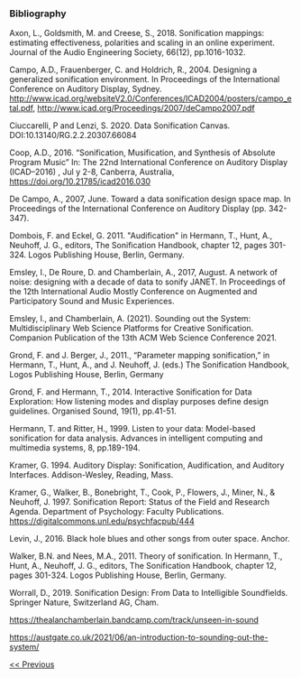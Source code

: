 ### Bibliography

Axon, L., Goldsmith, M. and Creese, S., 2018. Sonification mappings: estimating effectiveness, polarities and scaling in an online experiment. Journal of the Audio Engineering Society, 66(12), pp.1016-1032.

Campo, A.D., Frauenberger, C. and Holdrich, R., 2004. Designing a generalized sonification environment. In Proceedings of the International Conference on Auditory Display, Sydney. http://www.icad.org/websiteV2.0/Conferences/ICAD2004/posters/campo_etal.pdf, http://www.icad.org/Proceedings/2007/deCampo2007.pdf

Ciuccarelli, P and Lenzi, S. 2020. Data Sonification Canvas. DOI:10.13140/RG.2.2.20307.66084

Coop, A.D., 2016. “Sonification, Musification, and Synthesis of Absolute Program Music” In: The 22nd International Conference on Auditory Display (ICAD–2016) , Jul y 2-8, Canberra, Australia, https://doi.org/10.21785/icad2016.030

De Campo, A., 2007, June. Toward a data sonification design space map. In Proceedings of the International Conference on Auditory Display (pp. 342-347).

Dombois, F. and Eckel, G. 2011. "Audification" in Hermann, T., Hunt, A., Neuhoff, J. G., editors, The Sonification Handbook, chapter 12, pages 301-324. Logos Publishing House, Berlin, Germany.

Emsley, I., De Roure, D. and Chamberlain, A., 2017, August. A network of noise: designing with a decade of data to sonify JANET. In Proceedings of the 12th International Audio Mostly Conference on Augmented and Participatory Sound and Music Experiences.

Emsley, I., and Chamberlain, A. (2021). Sounding out the System: Multidisciplinary Web Science Platforms for Creative Sonification. Companion Publication of the 13th ACM Web Science Conference 2021.

Grond, F.  and J. Berger, J., 2011., “Parameter mapping sonification,” in Hermann, T., Hunt, A., and J. Neuhoff, J. (eds.) The Sonification Handbook, Logos Publishing House, Berlin, Germany

Grond, F. and Hermann, T., 2014. Interactive Sonification for Data Exploration: How listening modes and display purposes define design guidelines. Organised Sound, 19(1), pp.41-51.

Hermann, T. and Ritter, H., 1999. Listen to your data: Model-based sonification for data analysis. Advances in intelligent computing and multimedia systems, 8, pp.189-194.

Kramer, G. 1994. Auditory Display: Sonification, Audification, and Auditory Interfaces. Addison-Wesley, Reading, Mass. 

Kramer, G., Walker, B., Bonebright, T., Cook, P., Flowers, J., Miner, N., & Neuhoff, J. 1997. Sonification Report: Status of the Field and Research Agenda. Department of Psychology: Faculty Publications. https://digitalcommons.unl.edu/psychfacpub/444 

Levin, J., 2016. Black hole blues and other songs from outer space. Anchor.

Walker, B.N. and Nees, M.A., 2011. Theory of sonification. In Hermann, T., Hunt, A., Neuhoff, J. G., editors, The Sonification Handbook, chapter 12, pages 301-324. Logos Publishing House, Berlin, Germany.

Worrall, D., 2019. Sonification Design: From Data to Intelligible Soundfields. Springer Nature, Switzerland AG, Cham.


https://thealanchamberlain.bandcamp.com/track/unseen-in-sound

https://austgate.co.uk/2021/06/an-introduction-to-sounding-out-the-system/

[<< Previous](resources)
